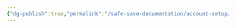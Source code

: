 ```yaml
---
{"dg-publish":true,"permalink":"/safe-save-documentation/account-setup/jackrabbit/post-setup-tasks/"}
---
```


